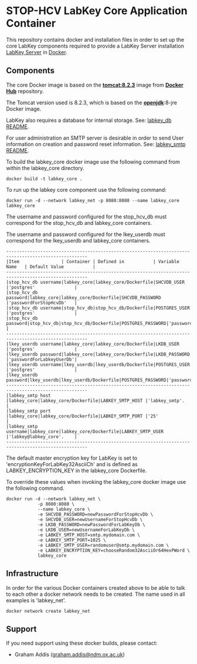 STOP-HCV LabKey Core Application Container
==========

This repository contains docker and installation files in order to set up the core LabKey components required to provide a LabKey Server installation  [LabKey Server](https://www.labkey.org/) in [Docker](https://www.docker.com).


## Components
The core Docker image is based on the **[tomcat:8.2.3](https://hub.docker.com/_/tomcat/)** image from **[Docker Hub](https://hub.docker.com/)**  repository.

The Tomcat version used is 8.2.3, which is based on the **[openjdk](https://hub.docker.com/r/_/openjdk/)**:8-jre Docker image.

LabKey also requires a database for internal storage. See: [labkey_db README](../labkey_db/README.md).

For user administration an SMTP server is desirable in order to send User information on creation and password reset information. See: [labkey_smtp README](../labkey_smtp/README.md).

To build the labkey_core docker image use the following command from within the labkey_core directory.

```
docker build -t labkey_core .
```

To run up the labkey core component use the following command:
```
docker run -d --network labkey_net -p 8080:8080 --name labkey_core labkey_core
```

The username and password configured for the stop_hcv_db must correspond for the stop_hcv_db and labkey_core containers.

The username and password configured for the lkey_userdb must correspond for the lkey_userdb and labkey_core containers.
```
-----------------------------------------------------------------------------------------------------
|Item                | Container | Defined in           | Variable Name   | Default Value           |
-----------------------------------------------------------------------------------------------------
|stop_hcv_db username|labkey_core|labkey_core/Dockerfile|SHCVDB_USER      |'postgres'               |
|stop_hcv_db password|labkey_core|labkey_core/Dockerfile|SHCVDB_PASSWORD  |'passwordForStopHcvDb'   |
|stop_hcv_db username|stop_hcv_db|stop_hcv_db/Dockerfile|POSTGRES_USER    |'postgres'               |
|stop_hcv_db password|stop_hcv_db|stop_hcv_db/Dockerfile|POSTGRES_PASSWORD|'passwordForStopHcvDb'   |
-----------------------------------------------------------------------------------------------------
|lkey_userdb username|labkey_core|labkey_core/Dockerfile|LKDB_USER        |'postgres'               |
|lkey_userdb password|labkey_core|labkey_core/Dockerfile|LKDB_PASSWORD    |'passwordForLabkeyUserDb'|
|lkey_userdb username|lkey_userdb|lkey_userdb/Dockerfile|POSTGRES_USER    |'postgres'               |
|lkey_userdb password|lkey_userdb|lkey_userdb/Dockerfile|POSTGRES_PASSWORD|'passwordForLabkeyUserDb'|
-----------------------------------------------------------------------------------------------------
|labkey_smtp host    |labkey_core|labkey_core/Dockerfile|LABKEY_SMTP_HOST |'labkey_smtp'.           |
|labkey_smtp port    |labkey_core|labkey_core/Dockerfile|LABKEY_SMTP_PORT |'25'                     |
|labkey_smtp username|labkey_core|labkey_core/Dockerfile|LABKEY_SMTP_USER |'labkey@labkey_core'.    |
-----------------------------------------------------------------------------------------------------
```

The default master encryption key for LabKey is set to 'encryptionKeyForLabKey32AsciiCh' and is defined as LABKEY_ENCRYPTION_KEY in the labkey_core Dockerfile.

To override these values when invoking the labkey_core docker image use the following command.
```
docker run -d --network labkey_net \
            -p 8080:8080 \
            --name labkey_core \
            -e SHCVDB_PASSWORD=newPasswordForStopHcvDb \
            -e SHCVDB_USER=newUsernameForStopHcvDb \
            -e LKDB_PASSWORD=newPasswordForLabKeyDb \
            -e LKDB_USER=newUsernameForLabKeyDb \
            -e LABKEY_SMTP_HOST=smtp.mydomain.com \
            -e LABKEY_SMTP_PORT=1025 \
            -e LABKEY_SMTP_USER=randomuser@smtp.mydomain.com \
            -e LABKEY_ENCRYPTION_KEY=chooseRandom32AsciiOr64HexPWord \
            labkey_core
```

## Infrastructure
In order for the various Docker containers created above to be able to talk to each other a docker network needs to be created. The name used in all examples is 'labkey_net'.

```Docker
docker network create labkey_net
```
## Support

If you need support using these docker builds, please contact:

- Graham Addis (graham.addis@ndm.ox.ac.uk)
